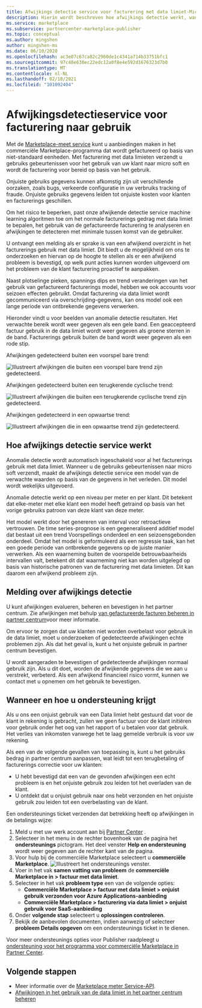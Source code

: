 ```yaml
---
title: Afwijkings detectie service voor facturering met data limiet-Microsoft Azure Marketplace
description: Hierin wordt beschreven hoe afwijkings detectie werkt, wanneer meldingen worden verzonden en wat u ermee kunt doen, en ondersteunings opties.
ms.service: marketplace
ms.subservice: partnercenter-marketplace-publisher
ms.topic: conceptual
ms.author: mingshen
author: mingshen-ms
ms.date: 06/10/2020
ms.openlocfilehash: ac3e07c67ca82c2960de1c4341a714b33751bfc1
ms.sourcegitcommit: 97c48e630ec22edc12a0f8e4e592d1676323d7b0
ms.translationtype: MT
ms.contentlocale: nl-NL
ms.lasthandoff: 02/18/2021
ms.locfileid: "101092404"
---
```

# <a name="anomaly-detection-service-for-metered-billing"></a>Afwijkingsdetectieservice voor facturering naar gebruik

Met de [Marketplace-meet service](marketplace-metering-service-apis-faq.md) kunt u aanbiedingen maken in het commerciële Marketplace-programma dat wordt gefactureerd op basis van niet-standaard eenheden. Met facturering met data limieten verzendt u gebruiks gebeurtenissen voor het gebruik van uw klant naar micro soft en wordt de facturering voor bereid op basis van het gebruik.

Onjuiste gebruiks gegevens kunnen afkomstig zijn uit verschillende oorzaken, zoals bugs, verkeerde configuratie in uw verbruiks tracking of fraude. Onjuiste gebruiks gegevens leiden tot onjuiste kosten voor klanten en facturerings geschillen.

Om het risico te beperken, past onze afwijkende detectie service machine learning algoritmen toe om het normale facturerings gedrag met data limiet te bepalen, het gebruik van de gefactureerde facturering te analyseren en afwijkingen te detecteren met minimale tussen komst van de gebruiker.

U ontvangt een melding als er sprake is van een afwijkend overzicht in het facturerings gebruik met data limiet. Dit biedt u de mogelijkheid om ons te onderzoeken en hiervan op de hoogte te stellen als er een afwijkend probleem is bevestigd, op welk punt acties kunnen worden uitgevoerd om het probleem van de klant facturering proactief te aanpakken.

Naast plotselinge pieken, spannings dips en trend veranderingen van het gebruik van gefactureerd facturerings model, hebben we ook accounts voor seizoen effecten gebruikt. Omdat facturering via data limiet wordt gecommuniceerd via overschrijding-gegevens, kan ons model ook een lange periode van ontbrekende gegevens verwerken.

Hieronder vindt u voor beelden van anomalie detectie resultaten. Het verwachte bereik wordt weer gegeven als een gele band. Een geaccepteerd factuur gebruik in de data limiet wordt weer gegeven als groene sterren in de band. Facturerings gebruik buiten de band wordt weer gegeven als een rode stip.  

Afwijkingen gedetecteerd buiten een voorspel bare trend:

![Illustreert afwijkingen die buiten een voorspel bare trend zijn gedetecteerd.](media/anomaly-1.png)

Afwijkingen gedetecteerd buiten een terugkerende cyclische trend:

![Illustreert afwijkingen die buiten een terugkerende cyclische trend zijn gedetecteerd.](media/anomaly-2.png)

Afwijkingen gedetecteerd in een opwaartse trend:

![Illustreert afwijkingen die in een opwaartse trend zijn gedetecteerd.](media/anomaly-3.png)

## <a name="how-anomaly-detection-service-works"></a>Hoe afwijkings detectie service werkt

Anomalie detectie wordt automatisch ingeschakeld voor al het facturerings gebruik met data limiet. Wanneer u de gebruiks gebeurtenissen naar micro soft verzendt, maakt de afwijkings detectie service een model van de verwachte waarden op basis van de gegevens in het verleden. Dit model wordt wekelijks uitgevoerd.

Anomalie detectie werkt op een niveau per meter en per klant. Dit betekent dat elke-meter met elke klant een model heeft getraind op basis van het vorige gebruiks patroon van deze klant van deze meter.

Het model werkt door het genereren van interval voor retroactieve vertrouwen. De time series-prognose is een gegeneraliseerd additief model dat bestaat uit een trend Voorspellings onderdeel en een seizoensgebonden onderdeel. Omdat het model is geformuleerd als een regressie taak, kan het een goede periode van ontbrekende gegevens op de juiste manier verwerken. Als een waarneming buiten de voorspelde betrouwbaarheids intervallen valt, betekent dit dat waarneming niet kan worden uitgelegd op basis van historische patronen van de facturering met data limieten. Dit kan daarom een afwijkend probleem zijn.

## <a name="anomaly-detection-notification"></a>Melding over afwijkings detectie

U kunt afwijkingen evalueren, beheren en bevestigen in het partner centrum. Zie afwijkingen met behulp [van gefactureerde facturen beheren in partner centrum](../anomaly-detection.md)voor meer informatie.

Om ervoor te zorgen dat uw klanten niet worden overbelast voor gebruik in de data limiet, moet u onderzoeken of gedetecteerde afwijkingen echte problemen zijn. Als dat het geval is, kunt u het onjuiste gebruik in partner centrum bevestigen.

U wordt aangeraden te bevestigen of gedetecteerde afwijkingen normaal gebruik zijn. Als u dit doet, worden de afwijkende gegevens die we aan u verstrekt, verbeterd. Als een afwijkend financieel risico vormt, kunnen we contact met u opnemen om het gebruik te bevestigen.

## <a name="when-and-how-to-get-support"></a>Wanneer en hoe u ondersteuning krijgt

Als u ons een onjuist gebruik van een Data limiet hebt gestuurd dat voor de klant in rekening is gebracht, zullen we geen factuur voor de klant initiëren voor gebruik onder het oog van het rapport of u betalen voor dat gebruik. Het verlies van inkomsten vanwege het te laag gemelde verbruik is voor uw rekening.

Als een van de volgende gevallen van toepassing is, kunt u het gebruiks bedrag in partner centrum aanpassen, wat leidt tot een terugbetaling of facturerings correctie voor uw klanten:

- U hebt bevestigd dat een van de gevonden afwijkingen een echt probleem is en het onjuiste gebruik zou leiden tot het overladen van de klant.
- U ontdekt dat u onjuist gebruik naar ons hebt verzonden en het onjuiste gebruik zou leiden tot een overbelasting van de klant.

Een ondersteunings ticket verzenden dat betrekking heeft op afwijkingen in de betalings wijze:

1. Meld u met uw werk account aan bij [Partner Center](https://partner.microsoft.com/dashboard/commercial-marketplace/overview) .
1. Selecteer in het menu in de rechter bovenhoek van de pagina het **ondersteunings** pictogram. Het deel venster **Help en ondersteuning** wordt weer gegeven aan de rechter kant van de pagina.
1. Voor hulp bij de commerciële Marketplace selecteert u **commerciële Marketplace**.
   ![Illustreert het ondersteunings venster.](../media/support/commercial-marketplace-support-pane.png)
1. Voer in het vak **samen vatting van probleem** de **commerciële Marketplace in > factuur met data limiet**.
1. Selecteer in het vak **probleem type** een van de volgende opties:
    - **Commerciële Marketplace > factuur met data limiet > onjuist gebruik verzonden voor Azure Applications-aanbieding**
    - **Commerciële Marketplace > facturering via data limiet > onjuist gebruik voor SaaS-aanbieding**
1. Onder **volgende stap** selecteert u **oplossingen controleren**.
1. Bekijk de aanbevolen documenten, indien aanwezig of selecteer **probleem Details opgeven** om een ondersteunings ticket in te dienen.

Voor meer ondersteunings opties voor Publisher raadpleegt u [ondersteuning voor het programma voor commerciële Marketplace in Partner Center](../support.md).

## <a name="next-steps"></a>Volgende stappen

- Meer informatie over de [Marketplace meter Service-API](marketplace-metering-service-apis.md).
- [Afwijkingen in het gebruik van de data limiet in het partner centrum beheren](../anomaly-detection.md)
